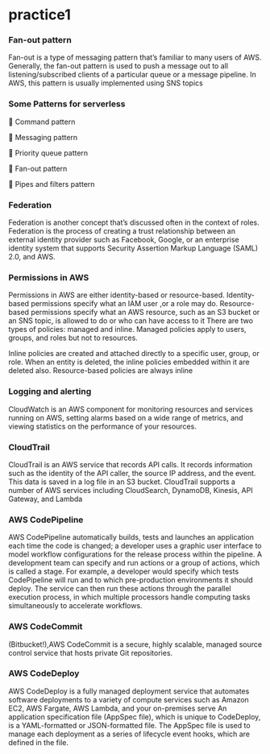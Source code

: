 # practice1

### Fan-out pattern

Fan-out is a type of messaging pattern that’s familiar to many users of AWS. Generally,
the fan-out pattern is used to push a message out to all listening/subscribed clients of
a particular queue or a message pipeline. In AWS, this pattern is usually implemented
using SNS topics 


### Some Patterns for serverless
 Command pattern

 Messaging pattern

 Priority queue pattern

 Fan-out pattern

 Pipes and filters pattern

### Federation

Federation is another concept that’s discussed often in the context of roles. Federation 
is the process of creating a trust relationship between an external identity provider  such  as  Facebook,  Google,  or  an  enterprise  identity  system  that  supports
Security Assertion Markup Language (SAML) 2.0, and AWS.

### Permissions in AWS

Permissions in AWS are either identity-based or resource-based. Identity-based permissions specify what an IAM user ,or a role may do. Resource-based permissions specify
what an AWS resource, such as an S3 bucket or an SNS topic, is allowed to do or who
can have access to it
There are two types of policies: managed and inline. Managed policies apply to
users, groups, and roles but not to resources.

Inline policies are created and attached directly to a specific user, group, or role.
When an entity is deleted, the inline policies embedded within it are deleted also.
Resource-based policies are always inline

### Logging and alerting

CloudWatch is an AWS component for monitoring resources and services running on
AWS, setting alarms based on a wide range of metrics, and viewing statistics on the performance of your resources. 

### CloudTrail
CloudTrail is an AWS service that records API calls. It records information such as
the identity of the API caller, the source IP address, and the event. This data is saved in
a log file in an S3 bucket.  CloudTrail supports a number of
AWS services including CloudSearch, DynamoDB, Kinesis, API Gateway, and Lambda

### AWS CodePipeline
AWS CodePipeline automatically builds, tests and launches an application each time the code is changed; a developer uses a graphic user interface to model workflow configurations for the release process within the pipeline. A development team can specify and run actions or a group of actions, which is called a stage. For example, a developer would specify which tests CodePipeline will run and to which pre-production environments it should deploy. The service can then run these actions through the parallel execution process, in which multiple processors handle computing tasks simultaneously to accelerate workflows.

### AWS CodeCommit
(Bitbucket!),AWS CodeCommit is a secure, highly scalable, managed source control service that hosts private Git repositories. 

### AWS CodeDeploy
AWS CodeDeploy is a fully managed deployment service that automates software deployments to a variety of compute services such as Amazon EC2, AWS Fargate, AWS Lambda, and your on-premises serve
An application specification file (AppSpec file), which is unique to CodeDeploy, is a YAML-formatted or JSON-formatted file. The AppSpec file is used to manage each deployment as a series of lifecycle event hooks, which are defined in the file.
